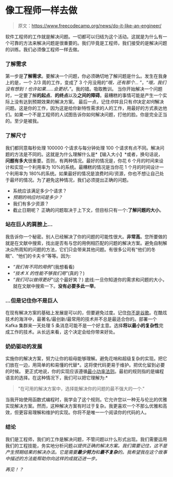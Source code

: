 # 像工程师一样去做

> 原文：<https://www.freecodecamp.org/news/do-it-like-an-engineer/>

软件工程师的工作就是解决问题。一切都可以归结为这个活动。这就是为什么有一个可靠的方法来解决问题是很重要的。我们毕竟是工程师，我们接受的是解决问题的训练。我们必须像工程师一样去做。

### 了解需求

第一步是**了解需求**。要解决一个问题，你必须确切地了解问题是什么。发生在我身上的是，一个 2/3 周的工作，变成了 3 个月没用的“*哦，还有那个…* ”，“*哦，我们没有想到！也许如果……会更好。*”。我的错。吸取教训。
当你开始解决一个问题时，一定要了解**的起点**、**的终点**以及**之间的障碍**。最糟糕的事情可能是产生一个实际上没有达到预期效果的解决方案。
最后一点，记住*你*并且只有*你*决定*如何*解决问题。这是你的工作，因为这是给你新特性需求的人的工作，用最好的方式表达他们。如果一个不是工程师的人试图告诉你如何解决问题，打他的脸。你是完全正当的。至少是被我。

### 了解尺寸

我们都同意每秒处理 100000 个请求与每分钟处理 100 个请求有点不同。解决问题的方法是不同的。这就是为什么理解什么是*【输入大小】*或者，换句话说，**问题有多大**很重要。否则，有两种情况。最好的情况是，你花 6 个月的时间来设计和实现一个利用率为 10%的系统。最糟糕的情况是当你花 1 个月的时间设计一个利用率为 180%的系统。如果最好的情况是浪费时间/资源，你也不想让自己处于最坏的情况。为了避免这种情况，我们必须提出正确的问题。

*   系统应该满足多少个请求？
*   *预期的响应时间是多少？*
*   我们有多少资源？
*   截止日期呢？
    正确的问题取决于上下文，但目标只有一个:**了解问题的大小**。

### 站在巨人的肩膀上…

我告诉你一个秘密。别人已经解决了你的问题的可能性很大。**非常高**。您所要做的就是在文献中搜索，找出是否有与您的用例相匹配的问题的解决方案。避免自制解决众所周知的问题的方法，它们只会带来其他问题。有很多公司有“他们的冬眠”、“他们的卡夫卡”等等。因为:

*   *“我们有不同的用例”*(我想看看)
*   *“技术 X 的性能不够我们用”*(真的？)
*   *“我们可以做得更好”*(这个最好笑？)
    底线:一旦你知道你的需求和问题的大小，就在文献中搜索一下。**没有必要多此一举**。

### …但是记住你不是巨人

在现有解决方案的基础上发展是可以的，但要避免过度。记住[你不是谷歌](https://blog.bradfieldcs.com/you-are-not-google-84912cf44afb)。在酷炫技术的海洋中，最著名/最创新/最常用的技术并不总是最适合你的。部署一个 Kafka 集群来一天处理 5 条消息可能不是一个好主意。选择**将以最小的复杂性**完成工作的技术。从长远来看，这个决定会给你带来好处。

### 奶奶驱动的发展

实施你的解决方案，努力让你的祖母能够理解。避免花哨和超级复杂的实现。把它们放在一边，用简单的和易懂的代替*。这将使代码更易于维护。把优化留到必要的时候。
更正式地说，你的实现应该遵循[最小功率法则](https://en.wikipedia.org/wiki/Rule_of_least_power)。最初的规则指的是编程语言的选择。在这种情况下，我们可以把它理解为:*

> "在可用的解决方案中，选择能解决你的问题的最不强大的一个."

当我开始使用函数式编程时，我学会了这个规则。它允许您以一种无与伦比的优雅实现解决方案。然而，这种解决方案有时过于复杂。我更喜欢一个不那么优雅和高效，但更容易理解和维护的实现。你将不是唯一一个阅读你的代码的人。

### 结论

我们是工程师，我们的工作是解决问题，不管问题以什么形式出现。我们需要运用我们的工程技能，务实地分析问题*以提供正确的解决方案。我们需要记住，这不是产生预期结果的解决办法。它是需要**最少努力**和**最不复杂**的。我希望我在这个故事中描述的方法能帮助你向这样的成就迈进一步。*

 *再见！？*